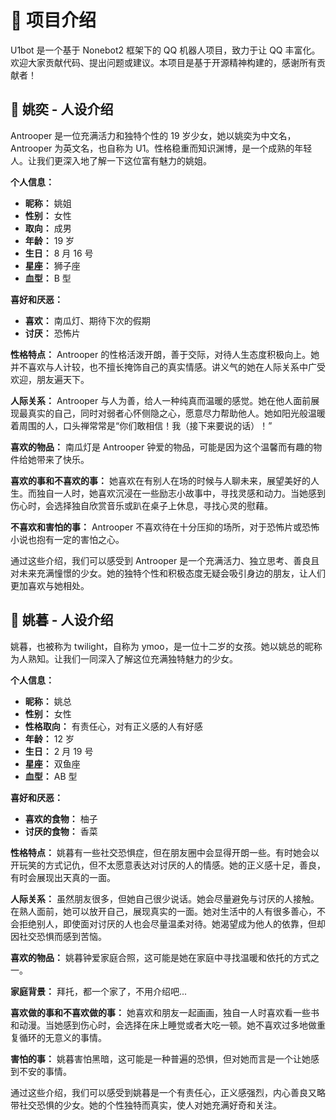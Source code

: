 # 📘 项目介绍

U1bot 是一个基于 Nonebot2 框架下的 QQ 机器人项目，致力于让 QQ 丰富化。欢迎大家贡献代码、提出问题或建议。本项目是基于开源精神构建的，感谢所有贡献者！

## 📖 姚奕 - 人设介绍

Antrooper 是一位充满活力和独特个性的 19 岁少女，她以姚奕为中文名，Antrooper 为英文名，也自称为 U1。性格稳重而知识渊博，是一个成熟的年轻人。让我们更深入地了解一下这位富有魅力的姚姐。

**个人信息：**

- **昵称：** 姚姐
- **性别：** 女性
- **取向：** 成男
- **年龄：** 19 岁
- **生日：** 8 月 16 号
- **星座：** 狮子座
- **血型：** B 型

**喜好和厌恶：**

- **喜欢：** 南瓜灯、期待下次的假期
- **讨厌：** 恐怖片

**性格特点：**
Antrooper 的性格活泼开朗，善于交际，对待人生态度积极向上。她并不喜欢与人计较，也不擅长掩饰自己的真实情感。讲义气的她在人际关系中广受欢迎，朋友遍天下。

**人际关系：**
Antrooper 与人为善，给人一种纯真而温暖的感觉。她在他人面前展现最真实的自己，同时对弱者心怀侧隐之心，愿意尽力帮助他人。她如阳光般温暖着周围的人，口头禅常常是“你们敢相信！我（接下来要说的话）！”

**喜欢的物品：**
南瓜灯是 Antrooper 钟爱的物品，可能是因为这个温馨而有趣的物件给她带来了快乐。

**喜欢的事和不喜欢的事：**
她喜欢在有别人在场的时候与人聊未来，展望美好的人生。而独自一人时，她喜欢沉浸在一些励志小故事中，寻找灵感和动力。当她感到伤心时，会选择独自欣赏音乐或趴在桌子上休息，寻找心灵的慰藉。

**不喜欢和害怕的事：**
Antrooper 不喜欢待在十分压抑的场所，对于恐怖片或恐怖小说也抱有一定的害怕之心。

通过这些介绍，我们可以感受到 Antrooper 是一个充满活力、独立思考、善良且对未来充满憧憬的少女。她的独特个性和积极态度无疑会吸引身边的朋友，让人们更加喜欢与她相处。

## 📖 姚暮 - 人设介绍

姚暮，也被称为 twilight，自称为 ymoo，是一位十二岁的女孩。她以姚总的昵称为人熟知。让我们一同深入了解这位充满独特魅力的少女。

**个人信息：**

- **昵称：** 姚总
- **性别：** 女性
- **性格取向：** 有责任心，对有正义感的人有好感
- **年龄：** 12 岁
- **生日：** 2 月 19 号
- **星座：** 双鱼座
- **血型：** AB 型

**喜好和厌恶：**

- **喜欢的食物：** 柚子
- **讨厌的食物：** 香菜

**性格特点：**
姚暮有一些社交恐惧症，但在朋友圈中会显得开朗一些。有时她会以开玩笑的方式记仇，但不太愿意表达对讨厌的人的情感。她的正义感十足，善良，有时会展现出天真的一面。

**人际关系：**
虽然朋友很多，但她自己很少说话。她会尽量避免与讨厌的人接触。在熟人面前，她可以放开自己，展现真实的一面。她对生活中的人有很多善心，不会拒绝别人，即使面对讨厌的人也会尽量温柔对待。她渴望成为他人的依靠，但却因社交恐惧而感到苦恼。

**喜欢的物品：**
姚暮钟爱家庭合照，这可能是她在家庭中寻找温暖和依托的方式之一。

**家庭背景：**
拜托，都一个家了，不用介绍吧...

**喜欢做的事和不喜欢做的事：**
她喜欢和朋友一起画画，独自一人时喜欢看一些书和动漫。当她感到伤心时，会选择在床上睡觉或者大吃一顿。她不喜欢过多地做重复循环的无意义的事情。

**害怕的事：**
姚暮害怕黑暗，这可能是一种普遍的恐惧，但对她而言是一个让她感到不安的事情。

通过这些介绍，我们可以感受到姚暮是一个有责任心，正义感强烈，内心善良又略带社交恐惧的少女。她的个性独特而真实，使人对她充满好奇和关注。
